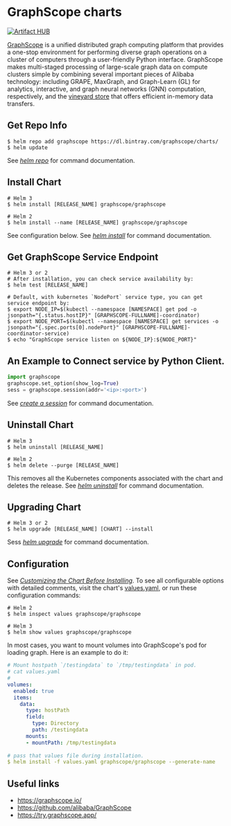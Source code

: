 GraphScope charts
=================

[![Artifact HUB](https://img.shields.io/endpoint?url=https://artifacthub.io/badge/repository/graphscope)](https://artifacthub.io/packages/helm/graphscope/graphscope)

[GraphScope](https://graphscope.io) is a unified distributed graph computing platform that provides a one-stop environment for performing diverse graph operations on a cluster of computers through a user-friendly Python interface. GraphScope makes multi-staged processing of large-scale graph data on compute clusters simple by combining several important pieces of Alibaba technology: including GRAPE, MaxGraph, and Graph-Learn (GL) for analytics, interactive, and graph neural networks (GNN) computation, respectively, and the [vineyard store](https://v6d.io/) that offers efficient in-memory data transfers.

## Get Repo Info
```shell
$ helm repo add graphscope https://dl.bintray.com/graphscope/charts/
$ helm update
```
See [*helm repo*](https://helm.sh/docs/helm/helm_repo/) for command documentation.

## Install Chart
```shell
# Helm 3
$ helm install [RELEASE_NAME] graphscope/graphscope

# Helm 2
$ helm install --name [RELEASE_NAME] graphscope/graphscope
```
See configuration below.
See [*helm install*](https://helm.sh/docs/helm/helm_install/) for command documentation.


## Get GraphScope Service Endpoint 
```shell
# Helm 3 or 2 
# After installation, you can check service availability by:
$ helm test [RELEASE_NAME]

# Default, with kubernetes `NodePort` service type, you can get service endpoint by:
$ export NODE_IP=$(kubectl --namespace [NAMESPACE] get pod -o jsonpath="{.status.hostIP}" [GRAPHSCOPE-FULLNAME]-coordinator)
$ export NODE_PORT=$(kubectl --namespace [NAMESPACE] get services -o jsonpath="{.spec.ports[0].nodePort}" [GRAPHSCOPE-FULLNAME]-coordinator-service)
$ echo "GraphScope service listen on ${NODE_IP}:${NODE_PORT}"
```

## An Example to Connect service by Python Client.
```python
import graphscope
graphscope.set_option(show_log=True)
sess = graphscope.session(addr='<ip>:<port>')
```
See [*create a session*](https://graphscope.io/docs/reference/session.html) for command documentation.


## Uninstall Chart
```shell
# Helm 3
$ helm uninstall [RELEASE_NAME]

# Helm 2
$ helm delete --purge [RELEASE_NAME]
```
This removes all the Kubernetes components associated with the chart and deletes the release.
See [*helm uninstall*](https://helm.sh/docs/helm/helm_uninstall/) for command documentation.


## Upgrading Chart
```shell
# Helm 3 or 2
$ helm upgrade [RELEASE_NAME] [CHART] --install
```
Sess [*helm upgrade*](https://helm.sh/docs/helm/helm_upgrade/) for command documentation.


## Configuration
See [*Customizing the Chart Before Installing*](https://helm.sh/docs/intro/using_helm/#customizing-the-chart-before-installing). To see all configurable options with detailed comments, visit the chart's [values.yaml](https://github.com/alibaba/GraphScope/blob/main/charts/graphscope/values.yaml), or run these configuration commands:
```shell
# Helm 2
$ helm inspect values graphscope/graphscope

# Helm 3
$ helm show values graphscope/graphscope
```
In most cases, you want to mount volumes into GraphScope's pod for loading graph. Here is an example to do it:
```yaml
# Mount hostpath `/testingdata` to `/tmp/testingdata` in pod.
# cat values.yaml
# 
volumes:
  enabled: true
  items:
    data:
      type: hostPath
      field:
        type: Directory
        path: /testingdata
      mounts:
      - mountPath: /tmp/testingdata
  
# pass that values file during installation.    
$ helm install -f values.yaml graphscope/graphscope --generate-name
```

## Useful links
- https://graphscope.io/
- https://github.com/alibaba/GraphScope
- https://try.graphscope.app/

